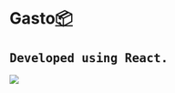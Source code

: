 <h1>Gasto<a href="https://github.com/vilmarcabanero/gasto">📦</a></h1>

<h2><samp>Developed using React.</samp></h2>

<p>
    <img src="https://img.shields.io/badge/react%20-%2320232a.svg?&style=for-the-badge&logo=react&logoColor=%2361DAFB">
</p>
